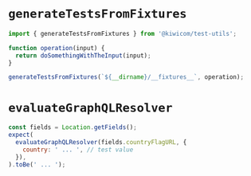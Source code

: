 # `generateTestsFromFixtures`

```js
import { generateTestsFromFixtures } from '@kiwicom/test-utils';

function operation(input) {
  return doSomethingWithTheInput(input);
}

generateTestsFromFixtures(`${__dirname}/__fixtures__`, operation);
```

# `evaluateGraphQLResolver`

```js
const fields = Location.getFields();
expect(
  evaluateGraphQLResolver(fields.countryFlagURL, {
    country: ' ... ', // test value
  }),
).toBe(' ... ');
```
